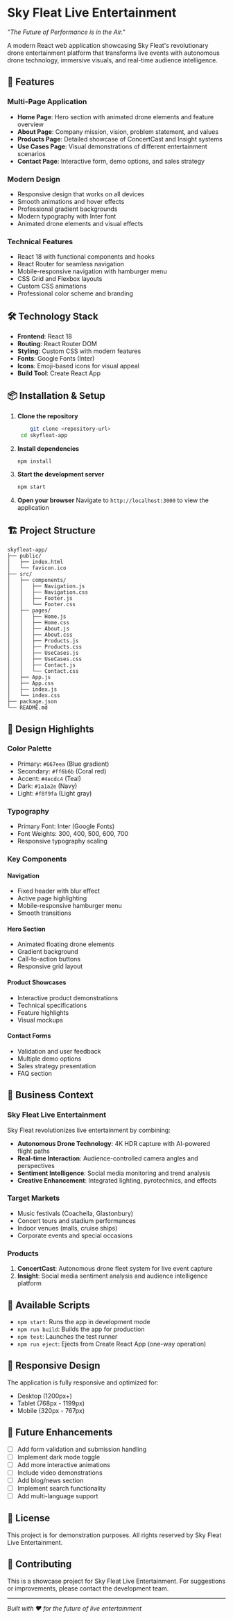 # Sky Fleat Live Entertainment
*"The Future of Performance is in the Air."*

A modern React web application showcasing Sky Fleat's revolutionary drone entertainment platform that transforms live events with autonomous drone technology, immersive visuals, and real-time audience intelligence.

## 🚀 Features

### Multi-Page Application
- **Home Page**: Hero section with animated drone elements and feature overview
- **About Page**: Company mission, vision, problem statement, and values
- **Products Page**: Detailed showcase of ConcertCast and Insight systems
- **Use Cases Page**: Visual demonstrations of different entertainment scenarios
- **Contact Page**: Interactive form, demo options, and sales strategy

### Modern Design
- Responsive design that works on all devices
- Smooth animations and hover effects
- Professional gradient backgrounds
- Modern typography with Inter font
- Animated drone elements and visual effects

### Technical Features
- React 18 with functional components and hooks
- React Router for seamless navigation
- Mobile-responsive navigation with hamburger menu
- CSS Grid and Flexbox layouts
- Custom CSS animations
- Professional color scheme and branding

## 🛠️ Technology Stack

- **Frontend**: React 18
- **Routing**: React Router DOM
- **Styling**: Custom CSS with modern features
- **Fonts**: Google Fonts (Inter)
- **Icons**: Emoji-based icons for visual appeal
- **Build Tool**: Create React App

## 📦 Installation & Setup

1. **Clone the repository**
   ```bash
       git clone <repository-url>
    cd skyfleat-app
   ```

2. **Install dependencies**
   ```bash
   npm install
   ```

3. **Start the development server**
   ```bash
   npm start
   ```

4. **Open your browser**
   Navigate to `http://localhost:3000` to view the application

## 🏗️ Project Structure

```
skyfleat-app/
├── public/
│   ├── index.html
│   └── favicon.ico
├── src/
│   ├── components/
│   │   ├── Navigation.js
│   │   ├── Navigation.css
│   │   ├── Footer.js
│   │   └── Footer.css
│   ├── pages/
│   │   ├── Home.js
│   │   ├── Home.css
│   │   ├── About.js
│   │   ├── About.css
│   │   ├── Products.js
│   │   ├── Products.css
│   │   ├── UseCases.js
│   │   ├── UseCases.css
│   │   ├── Contact.js
│   │   └── Contact.css
│   ├── App.js
│   ├── App.css
│   ├── index.js
│   └── index.css
├── package.json
└── README.md
```

## 🎨 Design Highlights

### Color Palette
- Primary: `#667eea` (Blue gradient)
- Secondary: `#ff6b6b` (Coral red)
- Accent: `#4ecdc4` (Teal)
- Dark: `#1a1a2e` (Navy)
- Light: `#f8f9fa` (Light gray)

### Typography
- Primary Font: Inter (Google Fonts)
- Font Weights: 300, 400, 500, 600, 700
- Responsive typography scaling

### Key Components

#### Navigation
- Fixed header with blur effect
- Active page highlighting
- Mobile-responsive hamburger menu
- Smooth transitions

#### Hero Section
- Animated floating drone elements
- Gradient background
- Call-to-action buttons
- Responsive grid layout

#### Product Showcases
- Interactive product demonstrations
- Technical specifications
- Feature highlights
- Visual mockups

#### Contact Forms
- Validation and user feedback
- Multiple demo options
- Sales strategy presentation
- FAQ section

## 🌟 Business Context

### Sky Fleat Live Entertainment
Sky Fleat revolutionizes live entertainment by combining:
- **Autonomous Drone Technology**: 4K HDR capture with AI-powered flight paths
- **Real-time Interaction**: Audience-controlled camera angles and perspectives
- **Sentiment Intelligence**: Social media monitoring and trend analysis
- **Creative Enhancement**: Integrated lighting, pyrotechnics, and effects

### Target Markets
- Music festivals (Coachella, Glastonbury)
- Concert tours and stadium performances
- Indoor venues (malls, cruise ships)
- Corporate events and special occasions

### Products
1. **ConcertCast**: Autonomous drone fleet system for live event capture
2. **Insight**: Social media sentiment analysis and audience intelligence platform

## 🚀 Available Scripts

- `npm start`: Runs the app in development mode
- `npm run build`: Builds the app for production
- `npm test`: Launches the test runner
- `npm run eject`: Ejects from Create React App (one-way operation)

## 📱 Responsive Design

The application is fully responsive and optimized for:
- Desktop (1200px+)
- Tablet (768px - 1199px)
- Mobile (320px - 767px)

## 🎯 Future Enhancements

- [ ] Add form validation and submission handling
- [ ] Implement dark mode toggle
- [ ] Add more interactive animations
- [ ] Include video demonstrations
- [ ] Add blog/news section
- [ ] Implement search functionality
- [ ] Add multi-language support

## 📄 License

This project is for demonstration purposes. All rights reserved by Sky Fleat Live Entertainment.

## 🤝 Contributing

This is a showcase project for Sky Fleat Live Entertainment. For suggestions or improvements, please contact the development team.

---

*Built with ❤️ for the future of live entertainment*
